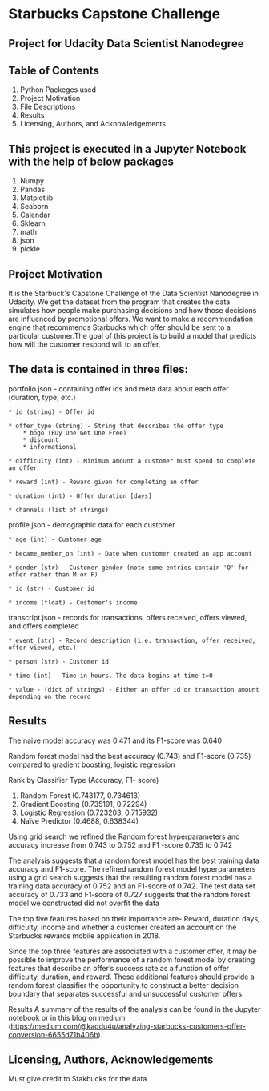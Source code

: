 # Starbucks Capstone Challenge
 
## Project for Udacity Data Scientist Nanodegree 

## Table of Contents
1. Python Packeges used
2. Project Motivation
3. File Descriptions
4. Results
5. Licensing, Authors, and Acknowledgements

## This project is executed in a Jupyter Notebook with the help of below packages
1. Numpy
2. Pandas
3. Matplotlib
4. Seaborn
5. Calendar
6. Sklearn
7. math 
8. json
9. pickle 

## Project Motivation
It is the Starbuck's Capstone Challenge of the Data Scientist Nanodegree in Udacity. We get the dataset from the program that creates the data simulates how people make purchasing decisions and how those decisions are influenced by promotional offers. We want to make a recommendation engine that recommends Starbucks which offer should be sent to a particular customer.The goal of this project is to build a model that predicts how will the customer respond will to an offer.

## The data is contained in three files:
portfolio.json - containing offer ids and meta data about each offer (duration, type, etc.) 
    
    * id (string) - Offer id
    
    * offer_type (string) - String that describes the offer type
        * bogo (Buy One Get One Free)  
        * discount
        * informational
    
    * difficulty (int) - Minimum amount a customer must spend to complete an offer
    
    * reward (int) - Reward given for completing an offer
    
    * duration (int) - Offer duration [days]  
    
    * channels (list of strings)


profile.json - demographic data for each customer 
    
    * age (int) - Customer age
    
    * became_member_on (int) - Date when customer created an app account
    
    * gender (str) - Customer gender (note some entries contain 'O' for other rather than M or F)  
    
    * id (str) - Customer id
    
    * income (float) - Customer's income  

transcript.json - records for transactions, offers received, offers viewed, and offers completed 
    
    * event (str) - Record description (i.e. transaction, offer received, offer viewed, etc.)
    
    * person (str) - Customer id
    
    * time (int) - Time in hours. The data begins at time t=0
    
    * value - (dict of strings) - Either an offer id or transaction amount depending on the record

## Results
The naive model accuracy was 0.471 and its F1-score was 0.640

Random forest model had the best accuracy (0.743) and F1-score (0.735) compared to gradient boosting, logistic regression

Rank	by Classifier Type	(Accuracy,	F1- score)
1.	Random Forest	(0.743177,	0.734613)
2.	Gradient Boosting	(0.735191,	0.72294)
3.	Logistic Regression	(0.723203,	0.715932)
4.	Naïve Predictor	(0.4688,	0.638344)

Using grid search we refined the Random forest hyperparameters and accuracy increase from 0.743 to 0.752 and F1 -score 0.735 to 0.742

The analysis suggests that a random forest model has the best training data accuracy and F1-score. The refined random forest model hyperparameters using a grid search suggests that the resulting random forest model has a training data accuracy of 0.752 and an F1-score of 0.742. The test data set accuracy of 0.733 and F1-score of 0.727 suggests that the random forest model we constructed did not overfit the data

The top five features based on their importance are- Reward, duration days, difficulty, income and whether a customer created an account on the Starbucks rewards mobile application in 2018.

Since the top three features are associated with a customer offer, it may be possible to improve the performance of a random forest model by creating features that describe an offer’s success rate as a function of offer difficulty, duration, and reward. These additional features should provide a random forest classifier the opportunity to construct a better decision boundary that separates successful and unsuccessful customer offers.

Results A summary of the results of the analysis can be found in the Jupyter notebook or in this blog on medium (https://medium.com/@kaddu4u/analyzing-starbucks-customers-offer-conversion-6655d71b406b).

## Licensing, Authors, Acknowledgements
Must give credit to Stakbucks for the data
